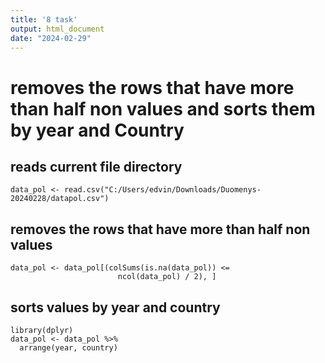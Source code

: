 ```yaml
---
title: '8 task'
output: html_document
date: "2024-02-29"
---
```



# removes the rows that have more than half non values and sorts them by year and Country

## reads current file directory
```{r}
data_pol <- read.csv("C:/Users/edvin/Downloads/Duomenys-20240228/datapol.csv")
```
## removes the rows that have more than half non values
```{r}
data_pol <- data_pol[(colSums(is.na(data_pol)) <=
                        ncol(data_pol) / 2), ]
```
## sorts values by year and country
```{r}
library(dplyr)
data_pol <- data_pol %>%
  arrange(year, country)
```
